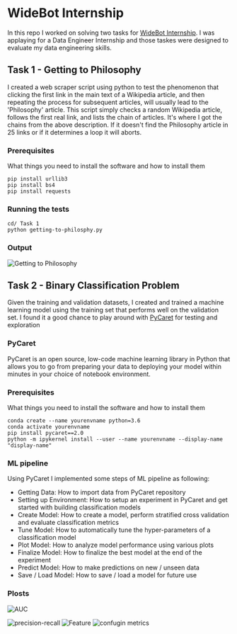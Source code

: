 # WideBot Internship
In this repo I worked on solving two tasks for [WideBot Internship](https://widebot.net/). I was applaying for a Data Engineer Internship and those taskes were designed to evaluate my data engineering skills.

## Task 1 - Getting to Philosophy

I created a web scraper script using python to test the phenomenon that clicking the first link in the main text of a Wikipedia article, and then repeating the process for subsequent articles, will usually lead to the 'Philosophy' article. This script simply checks a random Wikipedia article, follows the first real link, and lists the chain of articles. It's where I got the chains from the above description. If it doesn't find the Philosophy article in 25 links or if it determines a loop it will aborts.

### Prerequisites

What things you need to install the software and how to install them

```
pip install urllib3
pip install bs4
pip install requests
```

### Running the tests

```
cd/ Task 1 
python getting-to-philosphy.py 
```

### Output
![Getting to Philosophy](https://raw.githubusercontent.com/MoAmrYehia/WideBot_Internship_Task/master/res/0.png)

## Task 2 - Binary Classification Problem

Given the training and validation datasets, I created and trained a machine learning model using the training set that performs well on the validation set. I found it a good chance to play around with [PyCaret](https://pycaret.org/) for testing and exploration 

### PyCaret
PyCaret is an open source, low-code machine learning library in Python that allows you to go from preparing your data to deploying your model within minutes in your choice of notebook environment.

### Prerequisites

What things you need to install the software and how to install them

```
conda create --name yourenvname python=3.6
conda activate yourenvname
pip install pycaret==2.0
python -m ipykernel install --user --name yourenvname --display-name "display-name"
```
### ML pipeline 
Using PyCaret I implemented some steps of ML pipeline as following:

* Getting Data: How to import data from PyCaret repository
* Setting up Environment: How to setup an experiment in PyCaret and get started with building classification models
* Create Model: How to create a model, perform stratified cross validation and evaluate classification metrics
* Tune Model: How to automatically tune the hyper-parameters of a classification model
* Plot Model: How to analyze model performance using various plots
* Finalize Model: How to finalize the best model at the end of the experiment
* Predict Model: How to make predictions on new / unseen data
* Save / Load Model: How to save / load a model for future use


### Plosts
![AUC](https://raw.githubusercontent.com/MoAmrYehia/WideBot_Internship_Task/master/res/1.png)

![precision-recall](https://raw.githubusercontent.com/MoAmrYehia/WideBot_Internship_Task/master/res/2.png)
![Feature](https://raw.githubusercontent.com/MoAmrYehia/WideBot_Internship_Task/master/res/3.png)
![confugin metrics](https://raw.githubusercontent.com/MoAmrYehia/WideBot_Internship_Task/master/res/4.png)
